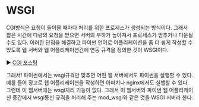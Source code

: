 # WSGI

CGI방식은 요청이 들어올 때마다 처리를 위한 프로세스가 생성되는 방식이다. 그래서 짧은 시간에 다량의 요청을 받으면 서버의 부하가 높아져서 프로세스가 멈추거나 다운될 수도 있다. 이러한 단점을 해결하고 파이썬 언어로 어플리케이션을 좀 더 쉽게 작성할 수 있도록 웹 서버와 웹 어플리케이션간에 연동 규격을 정의한 것이 WSGI이다.

:arrow_forward: [CGI 포스팅](https://github.com/hanseonghye/TIL/blob/master/%EC%9A%A9%EC%96%B4/web.md)

그래서! 파이썬에서는 wsgi규격만 맞추면 어떤 웹 서버에서도 파이썬을 실행할 수 있다. 예를 들어 장고로 웹 어플리케이션을 작성하면 아파치나 nginx에서도 실핼할 수 있다. 그런데 이 웹서버에는 wsgi처리 기능이 없다. 그래서 이 웹서버와 파이썬 웹 어플리케이션 중간에서 wsgi통신 규격을 처리해 주는 mod_wsgi와 같은 것을 WSGI 서버라 한다.

